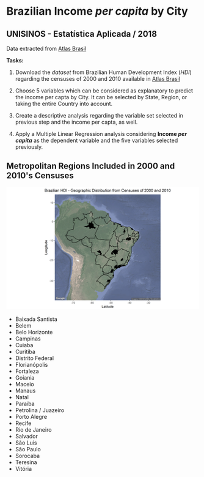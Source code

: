 # Brazilian Income _per capita_ by City
## UNISINOS - Estatística Aplicada / 2018

Data extracted from [Atlas Brasil](http://www.atlasbrasil.org.br/2013/pt/download/)

**Tasks:**

1. Download the _dataset_ from Brazilian Human Development Index (_HDI_) regarding the censuses of 2000 and 2010 available in [Atlas Brasil](http://www.atlasbrasil.org.br/2013/pt/download/)

2. Choose 5 variables which can be considered as explanatory to predict the income per capta by City. It can be selected by State, Region, or taking the entire Country into account.

3. Create a descriptive analysis regarding the variable set selected in previous step and the income per capta, as well.

4. Apply a Multiple Linear Regression analysis considering **Income _per capita_** as the dependent variable and the five variables selected previously.


## Metropolitan Regions Included in 2000 and 2010's Censuses

![Map](/images/finalMap.png)

* Baixada Santista
* Belem
* Belo Horizonte
* Campinas
* Cuiaba
* Curitiba
* Distrito Federal
* Florianópolis
* Fortaleza
* Goiania
* Maceio
* Manaus
* Natal
* Paraíba
* Petrolina / Juazeiro
* Porto Alegre
* Recife
* Rio de Janeiro
* Salvador
* São Luis
* São Paulo
* Sorocaba
* Teresina
* Vitória
